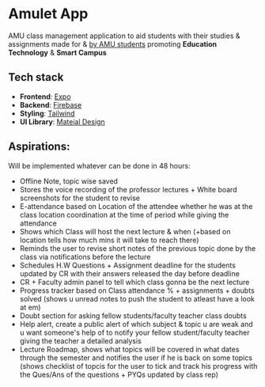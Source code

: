 
# Amulet App

AMU class management application to aid students with their studies & assignments made for & [by AMU students](PARTICIPANTS.md) promoting **Education Technology** & **Smart Campus**

## Tech stack

- **Frontend**:   [Expo](https://medium.com/@fredrik.burmester/bottom-tabs-in-expo-router-with-authentication-acf7f7edee6d)
- **Backend**:    [Firebase](https://docs.expo.dev/guides/using-firebase/)
- **Styling**:    [Tailwind](https://www.nativewind.dev/quick-starts/expo)
- **UI Library**: [Mateial Design](https://callstack.github.io/react-native-paper/docs/components/ActivityIndicator)

## Aspirations:
Will be implemented whatever can be done in 48 hours:
- Offline Note, topic wise saved
- Stores the voice recording of the professor lectures + White board screenshots for the student to revise
- E-attendance based on Location of the attendee whether he was at the class location coordination at the time of period while giving the attendance
- Shows which Class will host the next lecture & when (+based on location tells how much mins it will take to reach there)
- Reminds the user to revise short notes of the previous topic done by the class via notifications before the lecture
- Schedules H.W Questions + Assignment deadline for the students updated by CR with their answers released the day before deadline
- CR + Faculty admin panel to tell which class gonna be the next lecture
- Progress tracker based on Class attendance % + assignments + doubts solved (shows u unread notes to push the student to atleast have a look at em)
- Doubt section for asking fellow students/faculty teacher class doubts
- Help alert, create a public alert of which subject & topic u are weak and u want someone's help of to notify your fellow student/faculty teacher giving the teacher a detailed analysis
- Lecture Roadmap, shows what topics will be covered in what dates through the semester and notifies the user if he is back on some topics (shows checklist of topcis for the user to tick and track his progress with the Ques/Ans of the questions + PYQs updated by class rep)
